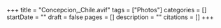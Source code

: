 +++
title = "Concepcion,_Chile.avif"
tags = ["Photos"]
categories = []
startDate = ""
draft = false
pages = []
description = ""
citations = []
+++
